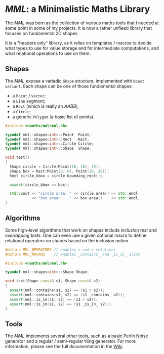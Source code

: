 *MML*: a Minimalistic Maths Library
===================================

The *MML* was born as the collection of various maths tools that
I needed at some point in some of my projects. It is now a rather
unfieed library that focuses on fundamental 2D shapes.

It is a "headers only" library, as it relies on templates / macros
to decide what types to use for value storage and for intermediate
computations, and what relational operations to use on them.


Shapes
------

The *MML* expose a variadic `Shape` structure, implemented with
`boost variant`. Each shape can be one of those fundamental shapes:
  * a `Point` / `Vector`;
  * a `Line` segment;
  * a `Rect` (which is really an *AABB*);
  * a `Circle`;
  * a generic `Polygon` (a basic list of points).

```c++
#include <nauths/mml/mml.hh>

typedef mml::shapes<int>::Point  Point;
typedef mml::shapes<int>::Rect   Rect;
typedef mml::shapes<int>::Circle Circle;
typedef mml::shapes<int>::Shape  Shape;

void test()
{
  Shape circle = Circle(Point(10, 10), 10);
  Shape box = Rect(Point(0, 0), Point(20, 20));
  Rect circle_bbox = circle.bounding_rect();

  assert(circle_bbox == box);

  std::cout << "circle area: " << circle.area() << std::endl
            << "box area:    " << box.area()    << std::endl;
}
```



Algorithms
----------

Some high-level algorithms that work on shapes include *inclusion test*
and *overlapping tests*. One can even use a given optional macro to
define relational operators on shapes based on the inclusion notion.

```c++
#define MML_OPERATORS // enables < and > relations
#define MML_MACROS    // enables _contains_ and _is_in_ alias

#include <nauths/mml/mml.hh>

typedef mml::shapes<int>::Shape Shape;

void test(Shape const& s1, Shape const& s2)
{
  assert(mml::contains(s1, s2) == (s1 > s2));
  assert(mml::contains(s1, s2) == (s1 _contains_ s2));
  assert(mml::is_in(s1, s2) == (s1 < s2));
  assert(mml::is_in(s1, s2) == (s1 _is_in_ s2));
}
```



Tools
-----------

The *MML* implements several other tools, such as a basic Perlin Noise
generator and a regular / semi-regular tiling generator. For more
information, please see the full documentation in the
[Wiki](https://github.com/nicuveo/MML/wiki).
